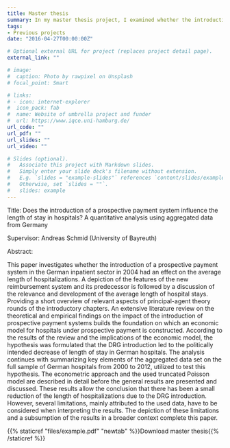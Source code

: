 ```yaml
---
title: Master thesis
summary: In my master thesis project, I examined whether the introduction of a prospective payment system (DRG) influenced the average lenght of stay in German hospitals. As I had to use state aggregate data (finding funding for data acquisition was difficult for a master thesis), the analysis has several limitations. OVerall, it appears that the DRG introduction did not considerably affect the lenght of stay.   
tags:
- Previous projects
date: "2016-04-27T00:00:00Z"

# Optional external URL for project (replaces project detail page).
external_link: ""

# image:
#  caption: Photo by rawpixel on Unsplash
# focal_point: Smart

# links:
# - icon: internet-explorer
#  icon_pack: fab
#  name: Website of umbrella project and funder
#  url: https://www.iqce.uni-hamburg.de/
url_code: ""
url_pdf: ""
url_slides: ""
url_video: ""

# Slides (optional).
#   Associate this project with Markdown slides.
#   Simply enter your slide deck's filename without extension.
#   E.g. `slides = "example-slides"` references `content/slides/example-slides.md`.
#   Otherwise, set `slides = ""`.
#   slides: example
---
```

Title: Does the introduction of a prospective payment system influence the length of stay in hospitals? A quantitative analysis using aggregated data from Germany

Supervisor: Andreas Schmid (University of Bayreuth)

Abstract:

This paper investigates whether the introduction of a prospective payment system in
the German inpatient sector in 2004 had an effect on the average length of
hospitalizations. A depiction of the features of the new reimbursement system and its
predecessor is followed by a discussion of the relevance and development of the
average length of hospital stays. Providing a short overview of relevant aspects of
principal-agent theory rounds of the introductory chapters. An extensive literature
review on the theoretical and empirical findings on the impact of the introduction of
prospective payment systems builds the foundation on which an economic model for
hospitals under prospective payment is constructed. According to the results of the
review and the implications of the economic model, the hypothesis was formulated that
the DRG introduction led to the politically intended decrease of length of stay in German
hospitals. The analysis continues with summarizing key elements of the aggregated data
set on the full sample of German hospitals from 2000 to 2012, utilized to test this
hypothesis. The econometric approach and the used truncated Poisson model are
described in detail before the general results are presented and discussed. These results
allow the conclusion that there has been a small reduction of the length of
hospitalizations due to the DRG introduction. However, several limitations, mainly
attributed to the used data, have to be considered when interpreting the results. The
depiction of these limitations and a subsumption of the results in a broader context
complete this paper.

{{% staticref "files/example.pdf" "newtab" %}}Download master thesis{{% /staticref %}}
